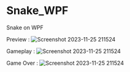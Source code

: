 # Snake_WPF
Snake on WPF

<p></p>

Preview :
<img alt="Screenshot 2023-11-25 211524" src="https://github.com/ROSTOCHEK11/Snake_WPF/assets/113441489/3a4f55f7-3ab1-4156-9309-99a3e5b83dad">

Gameplay :
<img alt="Screenshot 2023-11-25 211524" src="https://github.com/ROSTOCHEK11/Snake_WPF/assets/113441489/e97f4d5f-662a-4cb1-aaaf-0ed03893e13e">

Game Over :
<img alt="Screenshot 2023-11-25 211524" src="https://github.com/ROSTOCHEK11/Snake_WPF/assets/113441489/8aee6917-3424-49c8-802c-8e8a016f9712">

